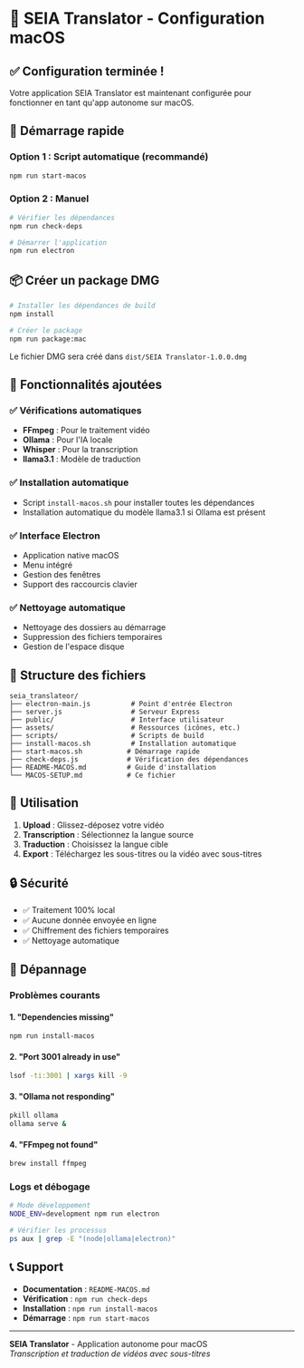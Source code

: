 # 🍎 SEIA Translator - Configuration macOS

## ✅ Configuration terminée !

Votre application SEIA Translator est maintenant configurée pour fonctionner en tant qu'app autonome sur macOS.

## 🚀 Démarrage rapide

### Option 1 : Script automatique (recommandé)
```bash
npm run start-macos
```

### Option 2 : Manuel
```bash
# Vérifier les dépendances
npm run check-deps

# Démarrer l'application
npm run electron
```

## 📦 Créer un package DMG

```bash
# Installer les dépendances de build
npm install

# Créer le package
npm run package:mac
```

Le fichier DMG sera créé dans `dist/SEIA Translator-1.0.0.dmg`

## 🔧 Fonctionnalités ajoutées

### ✅ Vérifications automatiques
- **FFmpeg** : Pour le traitement vidéo
- **Ollama** : Pour l'IA locale
- **Whisper** : Pour la transcription
- **llama3.1** : Modèle de traduction

### ✅ Installation automatique
- Script `install-macos.sh` pour installer toutes les dépendances
- Installation automatique du modèle llama3.1 si Ollama est présent

### ✅ Interface Electron
- Application native macOS
- Menu intégré
- Gestion des fenêtres
- Support des raccourcis clavier

### ✅ Nettoyage automatique
- Nettoyage des dossiers au démarrage
- Suppression des fichiers temporaires
- Gestion de l'espace disque

## 📁 Structure des fichiers

```
seia_translateor/
├── electron-main.js          # Point d'entrée Electron
├── server.js                 # Serveur Express
├── public/                   # Interface utilisateur
├── assets/                   # Ressources (icônes, etc.)
├── scripts/                  # Scripts de build
├── install-macos.sh          # Installation automatique
├── start-macos.sh           # Démarrage rapide
├── check-deps.js            # Vérification des dépendances
├── README-MACOS.md          # Guide d'installation
└── MACOS-SETUP.md           # Ce fichier
```

## 🎯 Utilisation

1. **Upload** : Glissez-déposez votre vidéo
2. **Transcription** : Sélectionnez la langue source
3. **Traduction** : Choisissez la langue cible
4. **Export** : Téléchargez les sous-titres ou la vidéo avec sous-titres

## 🔒 Sécurité

- ✅ Traitement 100% local
- ✅ Aucune donnée envoyée en ligne
- ✅ Chiffrement des fichiers temporaires
- ✅ Nettoyage automatique

## 🐛 Dépannage

### Problèmes courants

#### 1. "Dependencies missing"
```bash
npm run install-macos
```

#### 2. "Port 3001 already in use"
```bash
lsof -ti:3001 | xargs kill -9
```

#### 3. "Ollama not responding"
```bash
pkill ollama
ollama serve &
```

#### 4. "FFmpeg not found"
```bash
brew install ffmpeg
```

### Logs et débogage

```bash
# Mode développement
NODE_ENV=development npm run electron

# Vérifier les processus
ps aux | grep -E "(node|ollama|electron)"
```

## 📞 Support

- **Documentation** : `README-MACOS.md`
- **Vérification** : `npm run check-deps`
- **Installation** : `npm run install-macos`
- **Démarrage** : `npm run start-macos`

---

**SEIA Translator** - Application autonome pour macOS  
*Transcription et traduction de vidéos avec sous-titres*
